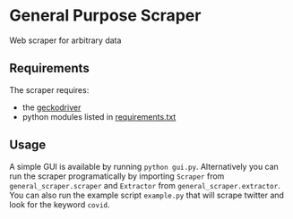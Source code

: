 # General Purpose Scraper
Web scraper for arbitrary data

## Requirements
The scraper requires: 
- the [geckodriver](https://github.com/mozilla/geckodriver/releases)
- python modules listed in [requirements.txt](https://github.com/JureBevc/GeneralPurposeScraper/blob/main/requirements.txt)

## Usage
A simple GUI is available by running `python gui.py`. Alternatively you can run the scraper programatically by importing `Scraper` from `general_scraper.scraper` and `Extractor` from `general_scraper.extractor`. You can also run the example script `example.py` that will scrape twitter and look for the keyword `covid`.
